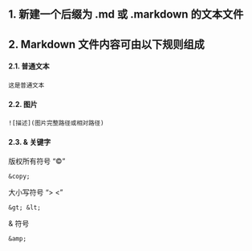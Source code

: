 
## 1. 新建一个后缀为 .md 或 .markdown 的文本文件

## 2. Markdown 文件内容可由以下规则组成

#### 2.1. 普通文本

    这是普通文本

#### 2.2. 图片

    ![描述](图片完整路径或相对路径)

#### 2.3. &amp; 关键字

版权所有符号 “&copy;”

    &copy;

大小写符号 “&gt; &lt;”

    &gt; &lt;

&amp; 符号

    &amp;

